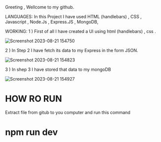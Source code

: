 Greeting , Wellcome to my github.

LANGUAGES:
  In this Project I have used HTML (handlebars) , CSS , Javascript , Node.Js , Express.JS , MongoDB,

WORKING:
  1 ) First of all I have created a UI using html (handlebars) , css .
  
![Screenshot 2023-08-21 154750](https://github.com/Danyal-Khursheed/Mernstack-project/assets/113462173/4a207fd4-2ae1-4db2-84bc-3096fcc2eedb)

  
  2 ) In Step 2 I have fetch its data to my Express in the form JSON.

![Screenshot 2023-08-21 154823](https://github.com/Danyal-Khursheed/Mernstack-project/assets/113462173/0c0ee8a1-71f2-42ae-b9a6-5d752e9ec494)

  
  3 ) In shep 3 I have stored that data to my mongoDB
  
  ![Screenshot 2023-08-21 154927](https://github.com/Danyal-Khursheed/Mernstack-project/assets/113462173/ee109c2e-5175-4b8d-97ae-712048efa709)

<h1>HOW RO RUN</h1>

Extract file from gitub to you computer and run this command
<h1>npm run dev</h1>
